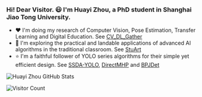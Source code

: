### Hi! Dear Visitor. :smiley: I'm Huayi Zhou, a PhD student in Shanghai Jiao Tong University.

- :heart: I'm doing my research of Computer Vision, Pose Estimation, Transfer Learning and Digital Education. See [CV_DL_Gather](https://github.com/hnuzhy/CV_DL_Gather)
- :rocket: I'm exploring the practical and landable applications of advanced AI algorithms in the traditional classroom. See [StuArt](https://github.com/hnuzhy/StuArt)
- :star: I'm a faithful follower of YOLO series algorithms for their simple yet efficient design. See [SSDA-YOLO](https://github.com/hnuzhy/SSDA-YOLO), [DirectMHP](https://github.com/hnuzhy/DirectMHP) and [BPJDet](https://github.com/hnuzhy/BPJDet)

<!--
<img src="https://media.giphy.com/media/4GvoqJVUHL5fdgvidL/giphy.gif" width="260">
-->

![Huayi Zhou GitHub Stats](https://github-readme-stats-sigma-five.vercel.app/api?username=hnuzhy&show_icons=true)

![Visitor Count](https://profile-counter.glitch.me/{hnuzhy}/count.svg)


<!--
**hnuzhy/hnuzhy** is a ✨ _special_ ✨ repository because its `README.md` (this file) appears on your GitHub profile.

Here are some ideas to get you started:

- 🔭 I’m currently working on ...
- 🌱 I’m currently learning ...
- 👯 I’m looking to collaborate on ...
- 🤔 I’m looking for help with ...
- 💬 Ask me about ...
- 📫 How to reach me: ...
- 😄 Pronouns: ...
- ⚡ Fun fact: ...
-->
